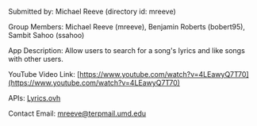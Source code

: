 Submitted by: Michael Reeve (directory id: mreeve)

Group Members: Michael Reeve (mreeve), Benjamin Roberts (bobert95), Sambit Sahoo (ssahoo)

App Description: Allow users to search for a song's lyrics and like songs with other users.

YouTube Video Link: [https://www.youtube.com/watch?v=4LEawyQ7T70](https://www.youtube.com/watch?v=4LEawyQ7T70)

APIs: [Lyrics.ovh](http:lyrics.ovh)

Contact Email: mreeve@terpmail.umd.edu